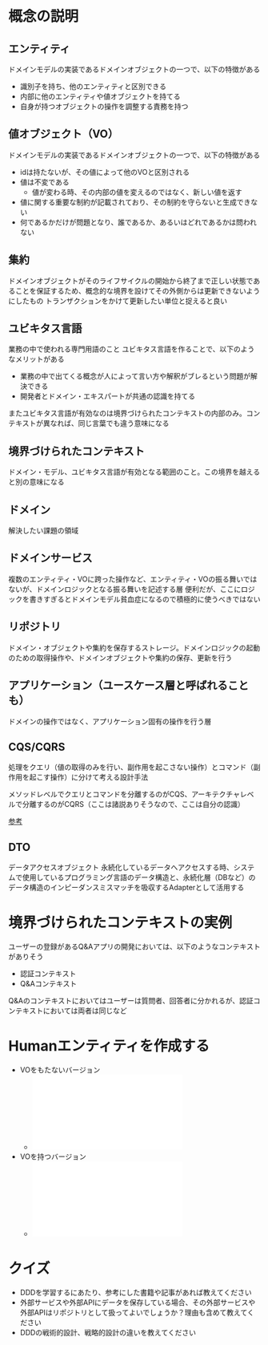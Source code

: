 # 概念の説明

## エンティティ
ドメインモデルの実装であるドメインオブジェクトの一つで、以下の特徴がある

- 識別子を持ち、他のエンティティと区別できる
- 内部に他のエンティティや値オブジェクトを持てる
- 自身が持つオブジェクトの操作を調整する責務を持つ

## 値オブジェクト（VO）
ドメインモデルの実装であるドメインオブジェクトの一つで、以下の特徴がある

- idは持たないが、その値によって他のVOと区別される
- 値は不変である
  - 値が変わる時、その内部の値を変えるのではなく、新しい値を返す
- 値に関する重要な制約が記載されており、その制約を守らないと生成できない
- 何であるかだけが問題となり、誰であるか、あるいはどれであるかは問われない

## 集約
ドメインオブジェクトがそのライフサイクルの開始から終了まで正しい状態であることを保証するため、概念的な境界を設けてその外側からは更新できないようにしたもの
トランザクションをかけて更新したい単位と捉えると良い

## ユビキタス言語
業務の中で使われる専門用語のこと
ユビキタス言語を作ることで、以下のようなメリットがある
- 業務の中で出てくる概念が人によって言い方や解釈がブレるという問題が解決できる
- 開発者とドメイン・エキスパートが共通の認識を持てる

またユビキタス言語が有効なのは境界づけられたコンテキストの内部のみ。コンテキストが異なれば、同じ言葉でも違う意味になる

## 境界づけられたコンテキスト
ドメイン・モデル、ユビキタス言語が有効となる範囲のこと。この境界を越えると別の意味になる

## ドメイン
解決したい課題の領域

## ドメインサービス

複数のエンティティ・VOに跨った操作など、エンティティ・VOの振る舞いではないが、ドメインロジックとなる振る舞いを記述する層
便利だが、ここにロジックを書きすぎるとドメインモデル貧血症になるので積極的に使うべきではない

## リポジトリ

ドメイン・オブジェクトや集約を保存するストレージ。ドメインロジックの起動のための取得操作や、ドメインオブジェクトや集約の保存、更新を行う

## アプリケーション（ユースケース層と呼ばれることも）

ドメインの操作ではなく、アプリケーション固有の操作を行う層

## CQS/CQRS

処理をクエリ（値の取得のみを行い、副作用を起こさない操作）とコマンド（副作用を起こす操作）に分けて考える設計手法

メソッドレベルでクエリとコマンドを分離するのがCQS、アーキテクチャレベルで分離するのがCQRS（ここは諸説ありそうなので、ここは自分の認識）

[参考](https://qiita.com/hirodragon/items/6281df80661401f48731)

## DTO

データアクセスオブジェクト
永続化しているデータへアクセスする時、システムで使用しているプログラミング言語のデータ構造と、永続化層（DBなど）のデータ構造のインピーダンスミスマッチを吸収するAdapterとして活用する

# 境界づけられたコンテキストの実例

ユーザーの登録があるQ&Aアプリの開発においては、以下のようなコンテキストがありそう

- 認証コンテキスト
- Q&Aコンテキスト

Q&Aのコンテキストにおいてはユーザーは質問者、回答者に分かれるが、認証コンテキストにおいては両者は同じなど

# Humanエンティティを作成する

- VOをもたないバージョン
  - ![humanEntityWithoutVO](humanEntityWithoutVO.ts)
- VOを持つバージョン
  - ![humanEntityWithVO](humanEntityWithVO.ts)

# クイズ

- DDDを学習するにあたり、参考にした書籍や記事があれば教えてください
- 外部サービスや外部APIにデータを保存している場合、その外部サービスや外部APIはリポジトリとして扱ってよいでしょうか？理由も含めて教えてください
- DDDの戦術的設計、戦略的設計の違いを教えてください
